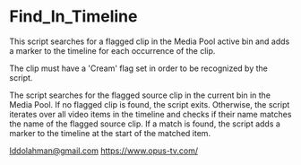 # Find_In_Timeline

This script searches for a flagged clip in the Media Pool active bin and adds a marker to the timeline for each occurrence of the clip.

The clip must have a 'Cream' flag set in order to be recognized by the script.

The script searches for the flagged source clip in the current bin in the Media Pool. If no flagged clip is found, the script exits. Otherwise, the script iterates over all video items
in the timeline and checks if their name matches the name of the flagged source clip. If a match is found, the script adds a marker to the timeline at the start of the matched item.

Iddolahman@gmail.com
https://www.opus-tv.com/